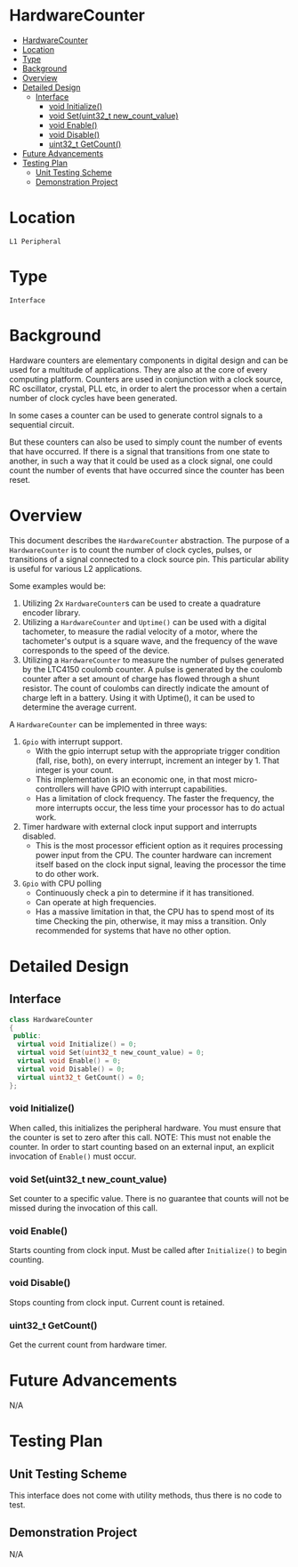 # HardwareCounter

- [HardwareCounter](#hardwarecounter)
- [Location](#location)
- [Type](#type)
- [Background](#background)
- [Overview](#overview)
- [Detailed Design](#detailed-design)
  - [Interface](#interface)
    - [void Initialize()](#void-initialize)
    - [void Set(uint32_t new_count_value)](#void-setuint32t-newcountvalue)
    - [void Enable()](#void-enable)
    - [void Disable()](#void-disable)
    - [uint32_t GetCount()](#uint32t-getcount)
- [Future Advancements](#future-advancements)
- [Testing Plan](#testing-plan)
  - [Unit Testing Scheme](#unit-testing-scheme)
  - [Demonstration Project](#demonstration-project)

# Location
`L1 Peripheral`

# Type
`Interface`

# Background
Hardware counters are elementary components in digital design and can be used for
a multitude of applications. They are also at the core of every computing
platform. Counters are used in conjunction with a clock source, RC oscillator,
crystal, PLL etc, in order to alert the processor when a certain number of clock
cycles have been generated.

In some cases a counter can be used to generate control signals to a sequential
circuit.

But these counters can also be used to simply count the number of events that
have occurred. If there is a signal that transitions from one state to another,
in such a way that it could be used as a clock signal, one could count the
number of events that have occurred since the counter has been reset.

# Overview
This document describes the `HardwareCounter` abstraction. The purpose of a
`HardwareCounter` is to count the number of clock cycles, pulses, or transitions
of a signal connected to a clock source pin. This particular ability is useful
for various L2 applications.

Some examples would be:
1. Utilizing 2x `HardwareCounter`s can be used to create a quadrature encoder
   library.
2. Utilizing a `HardwareCounter` and `Uptime()` can be used with a digital
   tachometer, to measure the radial velocity of a motor, where the tachometer's
   output is a square wave, and the frequency of the wave corresponds to the
   speed of the device.
3. Utilizing a `HardwareCounter` to measure the number of pulses generated by
   the LTC4150 coulomb counter. A pulse is generated by the coulomb counter
   after a set amount of charge has flowed through a shunt resistor. The count
   of coulombs can directly indicate the amount of charge left in a battery.
   Using it with Uptime(), it can be used to determine the average current.

A `HardwareCounter` can be implemented in three ways:

1. `Gpio` with interrupt support.
   - With the gpio interrupt setup with the appropriate trigger condition
     (fall, rise, both), on every interrupt, increment an integer by 1.
     That integer is your count.
   - This implementation is an economic one, in that most micro-controllers will
     have GPIO with interrupt capabilities.
   - Has a limitation of clock frequency. The faster the frequency, the more
     interrupts occur, the less time your processor has to do actual work.
2. Timer hardware with external clock input support and interrupts disabled.
   - This is the most processor efficient option as it requires processing power
     input from the CPU. The counter hardware can increment itself based on the
     clock input signal, leaving the processor the time to do other work.
3. `Gpio` with CPU polling
   - Continuously check a pin to determine if it has transitioned.
   - Can operate at high frequencies.
   - Has a massive limitation in that, the CPU has to spend most of its time
     Checking the pin, otherwise, it may miss a transition. Only recommended for
     systems that have no other option.

# Detailed Design

## Interface

```C++
class HardwareCounter
{
 public:
  virtual void Initialize() = 0;
  virtual void Set(uint32_t new_count_value) = 0;
  virtual void Enable() = 0;
  virtual void Disable() = 0;
  virtual uint32_t GetCount() = 0;
};
```

### void Initialize()
When called, this initializes the peripheral hardware. You must ensure that the
counter is set to zero after this call. NOTE: This must not enable the counter.
In order to start counting based on an external input, an explicit invocation of
`Enable()` must occur.

### void Set(uint32_t new_count_value)
Set counter to a specific value. There is no guarantee that counts will not be
missed during the invocation of this call.

### void Enable()
Starts counting from clock input. Must be called after `Initialize()` to begin
counting.

### void Disable()
Stops counting from clock input. Current count is retained.

### uint32_t GetCount()
Get the current count from hardware timer.

# Future Advancements
N/A

# Testing Plan
## Unit Testing Scheme
This interface does not come with utility methods, thus there is no code to
test.

## Demonstration Project
N/A
